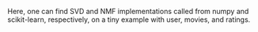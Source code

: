 
Here, one can find SVD and NMF implementations called from numpy and scikit-learn, respectively, on a tiny example with user, movies, and ratings.
